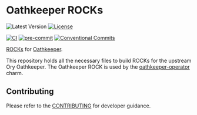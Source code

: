 # Oathkeeper ROCKs

![Latest Version](https://img.shields.io/badge/dynamic/yaml?url=https%3A%2F%2Fraw.githubusercontent.com%2Fcanonical%2Foathkeeper-rock%2Fmain%2Frockcraft.yaml&query=%24.version&label=Release&color=red)
[![License](https://img.shields.io/github/license/canonical/oathkeeper-rock?label=License)](https://github.com/canonical/oathkeeper-rock/blob/main/LICENSE)

[![CI](https://github.com/canonical/oathkeeper-rock/actions/workflows/ci.yaml/badge.svg)](https://github.com/canonical/oathkeeper-rock/actions/workflows/ci.yaml)
[![pre-commit](https://img.shields.io/badge/pre--commit-enabled-brightgreen?logo=pre-commit)](https://github.com/pre-commit/pre-commit)
[![Conventional Commits](https://img.shields.io/badge/Conventional%20Commits-1.0.0-%23FE5196.svg)](https://conventionalcommits.org)

[ROCKs](https://canonical-rockcraft.readthedocs-hosted.com/en/latest/explanation/rocks/#rocks-explanation)
for [Oathkeeper](https://github.com/ory/oathkeeper).

This repository holds all the necessary files to build ROCKs for the
upstream Ory Oathkeeper. The Oathkeeper ROCK is used by
the [oathkeeper-operator](https://github.com/canonical/oathkeeper-operator)
charm.

## Contributing

Please refer to the [CONTRIBUTING](CONTRIBUTING.md) for developer guidance.
